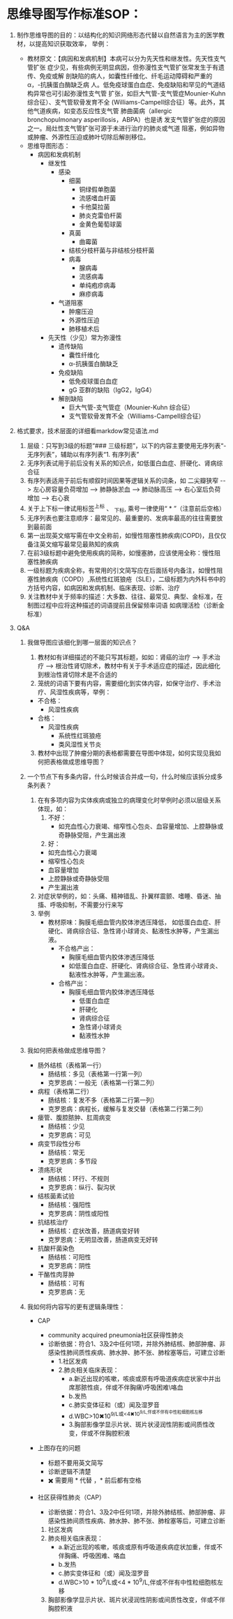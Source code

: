 # 思维导图写作标准SOP：
1. 制作思维导图的目的：以结构化的知识网络形态代替以自然语言为主的医学教材，以提高知识获取效率， 举例：
    - 教材原文：【病因和发病机制】本病可以分为先天性和继发性。先天性支气管扩张
        症少见，有些病例无明显病因，但弥漫性支气管扩张常发生于有遗传、免疫或解
        剖缺陷的病人，如囊性纤维化、纤毛运动障碍和严重的 α，-抗胰蛋白酶缺乏病
        人。低免疫球蛋白血症、免疫缺陷和罕见的气道结构异常也可引起弥漫性支气管
        扩张，如巨大气管-支气管症Mounier-Kuhn 综合征）、支气管软骨发育不全
        (Williams-Campell综合征）等。此外，其他气道疾病，如变态反应性支气管
        肺曲菌病（allergic bronchopulmonary asperillosis，ABPA）也是诱
        发支气管扩张症的原因之一。局灶性支气管扩张可源于未进行治疗的肺炎或气道
        阻塞，例如异物或肿瘤、外源性压迫或肺叶切除后解剖移位。
    - 思维导图形态：
        - 病因和发病机制
          - 继发性
            - 感染
              - 细菌
                - 铜绿假单胞菌
                - 流感嗜血杆菌
                - 卡他莫拉菌
                - 肺炎克雷伯杆菌
                - 金黄色葡萄球菌
              - 真菌
                - 曲霉菌
              - 结核分枝杆菌与非结核分枝杆菌
              - 病毒
                - 腺病毒
                - 流感病毒
                - 单纯疱疹病毒
                - 麻疹病毒
            - 气道阻塞
              - 肿瘤压迫
              - 外源性压迫
              - 肺移植术后
          - 先天性（少见）常为弥漫性
            - 遗传缺陷
              - 囊性纤维化
              -  α-抗胰蛋白酶缺乏
            - 免疫缺陷
              - 低免疫球蛋白血症
              - gG 亚群的缺陷（IgG2，IgG4）
            - 解剖缺陷
              - 巨大气管-支气管症（Mounier-Kuhn 综合征）
              - 支气管软骨发育不全（Williams-Campell综合征）



2. 格式要求，技术层面的详细看markdow常见语法.md
   
   1. 层级：只写到3级的标题“### 三级标题”，以下的内容主要使用无序列表“- 无序列表”，辅助以有序列表“1. 有序列表”
   2. 无序列表试用于前后没有关系的知识点，如低蛋白血症、肝硬化、肾病综合征
   3. 有序列表适用于前后有顺叙时间因果等逻辑关系的词条，如 二尖瓣狭窄 --> 左心房容量负荷增加 --> 肺静脉淤血 --> 肺动脉高压 --> 右心室后负荷增加 --> 右心衰
   4. 关于上下标一律试用标签<sup>上标</sup> 、 <sub>下标</sub>, 乘号一律使用“ * ”（注意前后空格）
   5. 无序列表也要注意顺序：最常见的、最重要的、发病率最高的往往需要放到最前面
   6. 第一出现英文缩写需在中文全称前，如慢性阻塞性肺疾病(COPD)，且仅仅备注英文缩写最常见最熟知的疾病
   7. 在前3级标题中避免使用疾病的简称，如慢塞肺，应该使用全称：慢性阻塞性肺疾病
   8. 一级标题为疾病全称，有常用的引文简写应在后面括号内备注，如慢性阻塞性肺疾病（COPD）,系统性红斑狼疮（SLE），二级标题为内外科书中的方括号内容，如病因和发病机制、临床表现、诊断、治疗
   9. 关注教材中关于频率的描述：大多数、往往、最常见、典型、金标准，在制图过程中应将这种描述的词语提前且保留频率词语 如病理活检（诊断金标准）
   

3. Q&A
   1. 我做导图应该细化到哪一层面的知识点？
      1. 教材如有详细描述的不能只写其标题，如如：肾癌的治疗 --> 手术治疗 --> 根治性肾切除术，教材中有关于手术适应症的描述，因此细化到根治性肾切除术是不合适的
      2. 笼统的词语下要有内容，需要细化到实体内容，如保守治疗、手术治疗、风湿性疾病等，举例：
        - 不合格：
           - 风湿性疾病
        - 合格： 
          - 风湿性疾病
            - 系统性红斑狼疮
            - 类风湿性关节炎
      3. 教材中出现了肿瘤分期的表格都需要在导图中体现，如何实现见我如何把表格做成思维导图？
   2. 一个节点下有多条内容，什么时候该合并成一句，什么时候应该拆分成多条列表？
         1. 在有多项内容为实体疾病或独立的病理变化时举例时必须以层级关系体现，如：
            1. 不好：  
               - 如充血性心力衰竭、缩窄性心包炎、血容量增加、上腔静脉或奇静脉受阻，产生漏出液
            2. 好： 
            - 如充血性心力衰竭
            - 缩窄性心包炎
            - 血容量增加
            - 上腔静脉或奇静脉受阻
            - 产生漏出液
         2. 对症状举例的，如：头痛、精神错乱、扑翼样震颤、嗜睡、昏迷、抽搐、呼吸抑制，不需要分行来写
         3. 举例
            - 教材原味：胸膜毛细血管内胶体渗透压降低， 如低蛋白血症、肝硬化、肾病综合征、急性肾小球肾炎、黏液性水肿等，产生漏出液。
              - 不合格产出：
                - 胸膜毛细血管内胶体渗透压降低
                - 如低蛋白血症、肝硬化、肾病综合征、急性肾小球肾炎、黏液性水肿等，产生漏出液。
              - 合格产出：
                - 胸膜毛细血管内胶体渗透压降低
                  - 低蛋白血症
                  - 肝硬化
                  - 肾病综合征
                  - 急性肾小球肾炎
                  - 黏液性水肿

   3.  我如何把表格做成思维导图？
       - 肠外结核（表格第一行）
         - 肠结核：多见（表格第一行第一列）
         - 克罗恩病：一般无（表格第一行第二列）
       - 病程（表格第二行）
         - 肠结核：复发不多（表格第二行第一列）
         - 克罗恩病：病程长，缓解与复发交替（表格第二行第二列）
       - 瘘管、腹腔脓肿、肛周病变
         - 肠结核：少见
         - 克罗恩病：可见
       - 病变节段性分布
         - 肠结核：常无
         - 克罗恩病：多节段
       - 溃疡形状
         - 肠结核：环行、不规则
         - 克罗恩病：纵行、裂沟状
       - 结核菌素试验
         - 肠结核：强阳性
         - 克罗恩病：阴性或阳性
       - 抗结核治疗
         - 肠结核：症状改善，肠道病变好转
         - 克罗恩病：无明显改善，肠道病变无好转
       - 抗酸杆菌染色
         - 肠结核：可阳性
         - 克罗恩病：阴性
       - 干酪性肉芽肿
         - 肠结核：可有
         - 克罗恩病：无
  
   4. 我如何将内容写的更有逻辑条理性：
      - CAP
        - community acquired pneumonia社区获得性肺炎
        - 诊断依据：符合1、3及2中任何1项，并除外肺结核、肺部肿瘤、非感染性肺间质性疾病、肺水肿、肺不张、肺栓塞等后，可建立诊断
          - 1.社区发病
          - 2.肺炎相关临床表现：
            - a.新近出现的咳嗽，咳痰或原有呼吸道疾病症状家中并出席那脓性痰，伴或不伴胸痛\呼吸困难\咯血
            - b.发热
            - c.肺实变体征和（或）闻及湿罗音
            - d.WBC>10✖10<sup>9/L或<4✖10<sup>9/L,伴或不伴有中性粒细胞核左移
            - 3.胸部影像学显示片状、斑片状浸润性阴影或间质性改变，伴或不伴胸腔积液


      - 上图存在的问题
        - 标题不要用英文简写
        - 诊断逻辑不清楚
        - ✖️ 需要用 * 代替 ，* 前后都有空格
          
      - 社区获得性肺炎（CAP）
        - 诊断依据：符合1、3及2中任何1项，并除外肺结核、肺部肿瘤、非感染性肺间质性疾病、肺水肿、肺不张、肺栓塞等后，可建立诊断
        1. 社区发病
        2. 肺炎相关临床表现：
           - a.新近出现的咳嗽，咳痰或原有呼吸道疾病症状加重，伴或不伴胸痛、呼吸困难、咯血
           - b.发热
           - c.肺实变体征和（或）闻及湿罗音
           - d.WBC>10 * 10<sup>9</sup>/L或<4 * 10<sup>9</sup>/L,伴或不伴有中性粒细胞核左移
        3. 胸部影像学显示片状、斑片状浸润性阴影或间质性改变，伴或不伴胸腔积液







